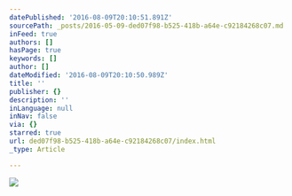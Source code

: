 ```yaml
---
datePublished: '2016-08-09T20:10:51.891Z'
sourcePath: _posts/2016-05-09-ded07f98-b525-418b-a64e-c92184268c07.md
inFeed: true
authors: []
hasPage: true
keywords: []
author: []
dateModified: '2016-08-09T20:10:50.989Z'
title: ''
publisher: {}
description: ''
inLanguage: null
inNav: false
via: {}
starred: true
url: ded07f98-b525-418b-a64e-c92184268c07/index.html
_type: Article

---
```

![](https://s3-us-west-2.amazonaws.com/the-grid-img/p/a88ab1f0551f3a3ccdbb95ed55e7974f3a8a35a9.jpg)